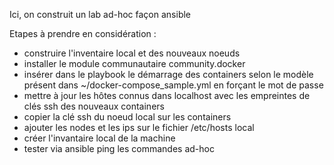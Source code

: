 Ici, on construit un lab ad-hoc façon ansible

Etapes à prendre en considération :
- construire l'inventaire local et des nouveaux noeuds
- installer le module communautaire community.docker
- insérer dans le playbook le démarrage des containers selon le modèle présent dans ~/docker-compose_sample.yml en forçant le mot de passe
- mettre à jour les hôtes connus dans localhost avec les empreintes de clés ssh des nouveaux containers
- copier la clé ssh du noeud local sur les containers
- ajouter les nodes et les ips sur le fichier /etc/hosts local
- créer l'invantaire local de la machine
- tester via ansible ping les commandes ad-hoc

